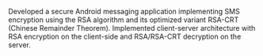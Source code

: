 Developed a secure Android messaging application implementing SMS encryption using the RSA algorithm and its optimized variant RSA-CRT (Chinese Remainder Theorem). Implemented client-server architecture with RSA encryption on the client-side and RSA/RSA-CRT decryption on the server.
